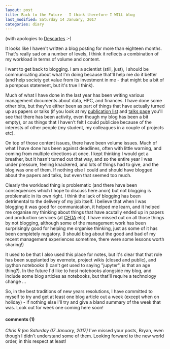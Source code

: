 ```yaml
---
layout: post
title: Back to the Future - I think therefore I WILL blog
last_modified: Saturday 14 January, 2017
categories: diary
---
```

(with apologies to [Descartes](https://en.wikipedia.org/wiki/Cogito_ergo_sum) :-)

It looks like I haven't written a blog posting for more than eighteen months. That's really sad on a number of levels, I think it reflects a combination of my workload in terms of volume and content.

I want to get back to blogging. I am a scientist (still, just), I should be communicating about what I'm doing because that'll help me do it better (and help society get value from its investment in me - that might be a bit of a pompous statement, but it's true I think).

Much of what I have done in the last year has been writing various management documents about data, HPC, and finances.  I have done some other bits, but they've either been as part of things that have actually turned up as papers or talks (if you look at my [publication list](/publications/) and [talks page](/talks/) you'll see that there has been activity, even though my blog has been a bit empty), or as things that I haven't felt I could publicise because of the interests of other people (my student, my colleagues in a couple of projects etc).

On top of those content issues, there have been volume issues. Much of what I have done has been against deadlines, often with little warning, and coming from multiple directions at once.  I kept thinking I would get a breather, but it hasn't turned out that way, and so the entire year I was under pressure, feeling knackered, and lots of things had to give, and the blog was one of them. If nothing else I could and should have blogged about the papers and talks, but even that seemed too much.

Clearly the workload thing is problematic (and there have been consequences which I hope to discuss here anon) but not blogging is problematic in its own right. I think the lack of blogging has been detrimental to the delivery of my job itself. I believe that when I was blogging it was good for communication, it helped me learn, and it helped me organise my thinking about things that have acutally ended up in papers and production services (at [CEDA](http://ceda.ac.uk) etc). I have missed out on all those things by not blogging, although some of the management work has been surprisingly good for helping me organise thinking, just as some of it has been completely nugatory. (I should blog about the good and bad of my recent management experiences sometime, there were some lessons worth sharing!)

It used to be that I also used this place for notes, but it's clear that that role has been supplanted by evernote, project wikis (closed and public), and ipython notebooks (I can't get used to saying "jupyter", is that an age thing?).  In the future I'd like to host notebooks alongside my blog, and include some blog articles as notebooks, but that'll require a technology change ...

So, in the best traditions of new years resolutions, I have committed to myself to try and get at least one blog article out a week (except when on holiday) - if nothing else I'll try and give a bland summary of the week that was. Look out for week one coming here soon!

#### comments (1)
*Chris R (on Saturday 07 January, 2017)*
I've missed your posts, Bryan, even though I didn't understand some of them. Looking forward to the new world order, in this respect at least!
